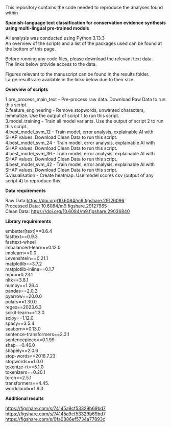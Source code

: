 This repository contains the code needed to reproduce the analyses found within

**Spanish-language text classification for conservation evidence synthesis using multi-lingual pre-trained models**

All analysis was conducted using Python 3.13.3<br />
An overview of the scripts and a list of the packages used can be found at the bottom of this page.<br />

Before running any code files, please download the relevant text data.<br />
The links below provide access to the data.<br />

Figures relevant to the manuscript can be found in the results folder.<br />
Large results are available in the links below due to their size.<br />

**Overview of scripts**

1.pre_process_main_text - Pre-process raw data. Download Raw Data to run this script.<br />
2.feature_engineering - Remove stopwords, unwanted characters, lemmatize. Use the output of script 1 to run this script.<br />
3.model_training - Train all model variants. Use the output of script 2 to run this script.<br />
4.best_model_svm_12 -  Train model, error analysis, explainable AI with SHAP values. Download Clean Data to run this script.<br />
4.best_model_svm_24 -  Train model, error analysis, explainable AI with SHAP values. Download Clean Data to run this script.<br />
4.best_model_svm_36 -  Train model, error analysis, explainable AI with SHAP values. Download Clean Data to run this script.<br />
4.best_model_svm_42 -  Train model, error analysis, explainable AI with SHAP values. Download Clean Data to run this script.<br />
5.visualisation - Create heatmap. Use model scores csv (output of any script 4) to reproduce this.<br />

**Data requirements**

Raw Data:https://doi.org/10.6084/m9.figshare.29126096<br />
Processed Data: 10.6084/m9.figshare.29127965<br />
Clean Data: https://doi.org/10.6084/m9.figshare.29036840<br />

**Library requirements**

embetter[text]==0.6.4<br />
fasttext==0.9.3<br />
fasttext-wheel<br />
imbalanced-learn==0.12.0<br />
imblearn==0.0<br />
Levenshtein==0.21.1<br />
matplotlib==3.7.2<br />
matplotlib-inline==0.1.7<br />
mpu==0.23.1<br />
nltk==3.8.1<br />
numpy==1.26.4<br />
pandas==2.0.2<br />
pyarrow==20.0.0<br />
polars==1.30.0<br />
regex==2023.6.3<br />
scikit-learn==1.3.0<br />
scipy==1.12.0<br />
spacy==3.5.4<br />
seaborn==0.13.0<br />
sentence-transformers==2.3.1<br />
sentencepiece==0.1.99<br />
shap==0.46.0<br />
shapely==2.0.6<br />
stop-words==2018.7.23<br />
stopwords==1.0.0<br />
tokenize-rt==5.1.0<br />
tokenizers==0.20.1<br />
torch==2.5.1<br />
transformers==4.45.<br />
wordcloud==1.9.3<br />

**Additional results**

https://figshare.com/s/74145a9cf53329b69bd7<br />
https://figshare.com/s/74145a9cf53329b69bd7<br />
https://figshare.com/s/0fa0886ef5734a77893c<br />
